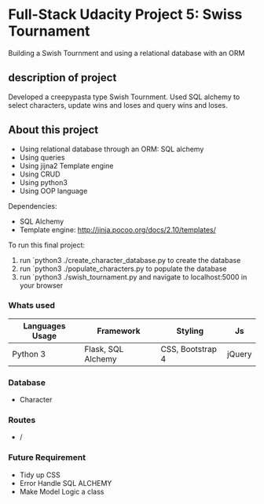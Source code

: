 # Full-Stack Udacity Project 5: Swiss Tournament
Building a Swish Tournment and using a relational database with an ORM 

## description of project
Developed a creepypasta type Swish Tournment. Used SQL alchemy to select characters, update wins and loses and query wins and loses.  

## About this project
* Using relational database through an ORM: SQL alchemy
* Using queries 
* Using jijna2 Template engine
* Using CRUD
* Using python3
* Using OOP language

Dependencies:
* SQL Alchemy
* Template engine: http://jinja.pocoo.org/docs/2.10/templates/

To run this final project:
1. run `python3 ./create_character_database.py to create the database
2. run `python3 ./populate_characters.py to populate the database
3. run `python3 ./swish_tournament.py and navigate to localhost:5000 in your browser


### Whats used 
| Languages Usage | Framework | Styling | Js |
| --------------- | --------- | ------- |----|
| Python 3  | Flask, SQL Alchemy   | CSS, Bootstrap 4    |  jQuery  |
 
### Database
- Character

### Routes
- /


### Future Requirement
* Tidy up CSS 
* Error Handle SQL ALCHEMY 
* Make Model Logic a class